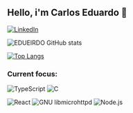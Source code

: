 ## Hello, i'm Carlos Eduardo 📡

[![LinkedIn](https://img.shields.io/badge/LinkedIn-0077B5?style=for-the-badge&logo=linkedin&logoColor=white)](https://www.linkedin.com/in/carlos-ten%C3%B3rio/)

![EDUEIRDO GitHub stats](https://github-readme-stats.vercel.app/api?username=EDUEIRDO&show_icons=true&theme=radical&locale=en)

[![Top Langs](https://github-readme-stats.vercel.app/api/top-langs/?username=EDUEIRDO&theme=radical&locale=en&layout=compact)](https://github.com/anuraghazra/github-readme-stats)

### Current focus:

![TypeScript](https://img.shields.io/badge/TypeScript-007ACC?style=for-the-badge&logo=typescript&logoColor=white)
![C](https://img.shields.io/badge/language-00599C?style=for-the-badge&logo=c&logoColor=white)

![React](https://img.shields.io/npm/v/react?label=React&logo=react&color=61DAFB)
![GNU libmicrohttpd](https://img.shields.io/badge/GNU%20libmicrohttpd-lightgrey?style=for-the-badge&logo=gnu&logoColor=white)
![Node.js](https://img.shields.io/badge/Node.js-339933?style=for-the-badge&logo=nodedotjs&logoColor=white)




